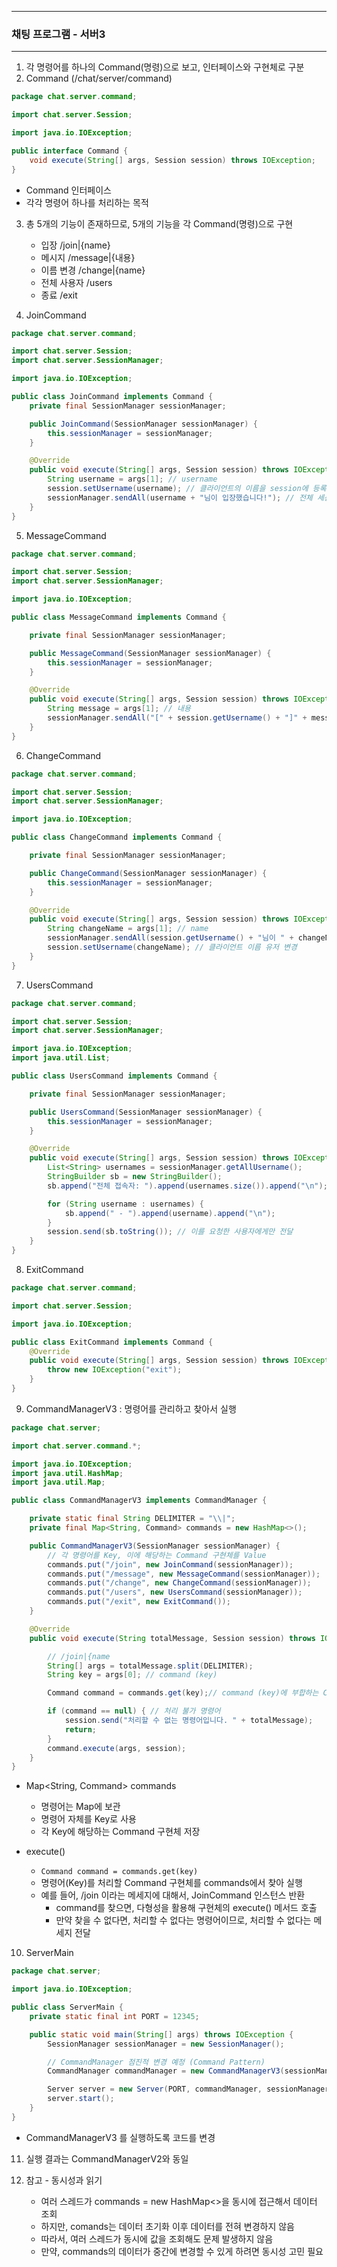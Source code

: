 -----
### 채팅 프로그램 - 서버3
-----
1. 각 명령어를 하나의 Command(명령)으로 보고, 인터페이스와 구현체로 구분
2. Command (/chat/server/command)
```java
package chat.server.command;

import chat.server.Session;

import java.io.IOException;

public interface Command {
    void execute(String[] args, Session session) throws IOException;
}
```
  - Command 인터페이스
  - 각각 명령어 하나를 처리하는 목적

3. 총 5개의 기능이 존재하므로, 5개의 기능을 각 Command(명령)으로 구현
   - 입장 /join|{name}
   - 메시지 /message|{내용}
   - 이름 변경 /change|{name}
   - 전체 사용자 /users
   - 종료 /exit

4. JoinCommand
```java
package chat.server.command;

import chat.server.Session;
import chat.server.SessionManager;

import java.io.IOException;

public class JoinCommand implements Command {
    private final SessionManager sessionManager;

    public JoinCommand(SessionManager sessionManager) {
        this.sessionManager = sessionManager;
    }

    @Override
    public void execute(String[] args, Session session) throws IOException { // args는 파싱된 결과
        String username = args[1]; // username
        session.setUsername(username); // 클라이언트의 이름을 session에 등록
        sessionManager.sendAll(username + "님이 입장했습니다!"); // 전체 세션과 클라이언트에게 전달
    }
}
```

5. MessageCommand
```java
package chat.server.command;

import chat.server.Session;
import chat.server.SessionManager;

import java.io.IOException;

public class MessageCommand implements Command {

    private final SessionManager sessionManager;

    public MessageCommand(SessionManager sessionManager) {
        this.sessionManager = sessionManager;
    }

    @Override
    public void execute(String[] args, Session session) throws IOException {
        String message = args[1]; // 내용
        sessionManager.sendAll("[" + session.getUsername() + "]" + message); // [name] message
    }
}
```

6. ChangeCommand
```java
package chat.server.command;

import chat.server.Session;
import chat.server.SessionManager;

import java.io.IOException;

public class ChangeCommand implements Command {

    private final SessionManager sessionManager;

    public ChangeCommand(SessionManager sessionManager) {
        this.sessionManager = sessionManager;
    }

    @Override
    public void execute(String[] args, Session session) throws IOException {
        String changeName = args[1]; // name
        sessionManager.sendAll(session.getUsername() + "님이 " + changeName + "으로 이름을 변경했습니다!");
        session.setUsername(changeName); // 클라이언트 이름 유저 변경
    }
}
```

7. UsersCommand
```java
package chat.server.command;

import chat.server.Session;
import chat.server.SessionManager;

import java.io.IOException;
import java.util.List;

public class UsersCommand implements Command {

    private final SessionManager sessionManager;

    public UsersCommand(SessionManager sessionManager) {
        this.sessionManager = sessionManager;
    }

    @Override
    public void execute(String[] args, Session session) throws IOException {
        List<String> usernames = sessionManager.getAllUsername();
        StringBuilder sb = new StringBuilder();
        sb.append("전체 접속자: ").append(usernames.size()).append("\n");

        for (String username : usernames) {
            sb.append(" - ").append(username).append("\n");
        }
        session.send(sb.toString()); // 이를 요청한 사용자에게만 전달
    }
}
```

8. ExitCommand
```java
package chat.server.command;

import chat.server.Session;

import java.io.IOException;

public class ExitCommand implements Command {
    @Override
    public void execute(String[] args, Session session) throws IOException {
        throw new IOException("exit");
    }
}
```

9. CommandManagerV3 : 명령어를 관리하고 찾아서 실행
```java
package chat.server;

import chat.server.command.*;

import java.io.IOException;
import java.util.HashMap;
import java.util.Map;

public class CommandManagerV3 implements CommandManager {

    private static final String DELIMITER = "\\|";
    private final Map<String, Command> commands = new HashMap<>();

    public CommandManagerV3(SessionManager sessionManager) {
        // 각 명령어를 Key, 이에 해당하는 Command 구현체를 Value
        commands.put("/join", new JoinCommand(sessionManager));
        commands.put("/message", new MessageCommand(sessionManager));
        commands.put("/change", new ChangeCommand(sessionManager));
        commands.put("/users", new UsersCommand(sessionManager));
        commands.put("/exit", new ExitCommand());
    }

    @Override
    public void execute(String totalMessage, Session session) throws IOException {

        // /join|{name
        String[] args = totalMessage.split(DELIMITER);
        String key = args[0]; // command (key)

        Command command = commands.get(key);// command (key)에 부합하는 Command 구현체 찾기

        if (command == null) { // 처리 불가 명령어
            session.send("처리할 수 없는 명령어입니다. " + totalMessage);
            return;
        }
        command.execute(args, session);
    }
}
```
  - Map<String, Command> commands
    + 명령어는 Map에 보관
    + 명령어 자체를 Key로 사용
    + 각 Key에 해당하는 Command 구현체 저장

  - execute()
    + ```Command command = commands.get(key)```
    + 명령어(Key)를 처리할 Command 구현체를 commands에서 찾아 실행
    + 예를 들어, /join 이라는 메세지에 대해서, JoinCommand 인스턴스 반환
      * command를 찾으면, 다형성을 활용해 구현체의 execute() 메서드 호출
      * 만약 찾을 수 없다면, 처리할 수 없다는 명령어이므로, 처리할 수 없다는 메세지 전달

10. ServerMain
```java
package chat.server;

import java.io.IOException;

public class ServerMain {
    private static final int PORT = 12345;

    public static void main(String[] args) throws IOException {
        SessionManager sessionManager = new SessionManager();

        // CommandManager 점진적 변경 예정 (Command Pattern)
        CommandManager commandManager = new CommandManagerV3(sessionManager);

        Server server = new Server(PORT, commandManager, sessionManager);
        server.start();
    }
}
```
  - CommandManagerV3 를 실행하도록 코드를 변경

11. 실행 결과는 CommandManagerV2와 동일

12. 참고 - 동시성과 읽기
    - 여러 스레드가 commands = new HashMap<>을 동시에 접근해서 데이터 조회
    - 하지만, comands는 데이터 초기화 이후 데이터를 전혀 변경하지 않음
    - 따라서, 여러 스레드가 동시에 값을 조회해도 문제 발생하지 않음
    - 만약, commands의 데이터가 중간에 변경할 수 있게 하려면 동시성 고민 필요

